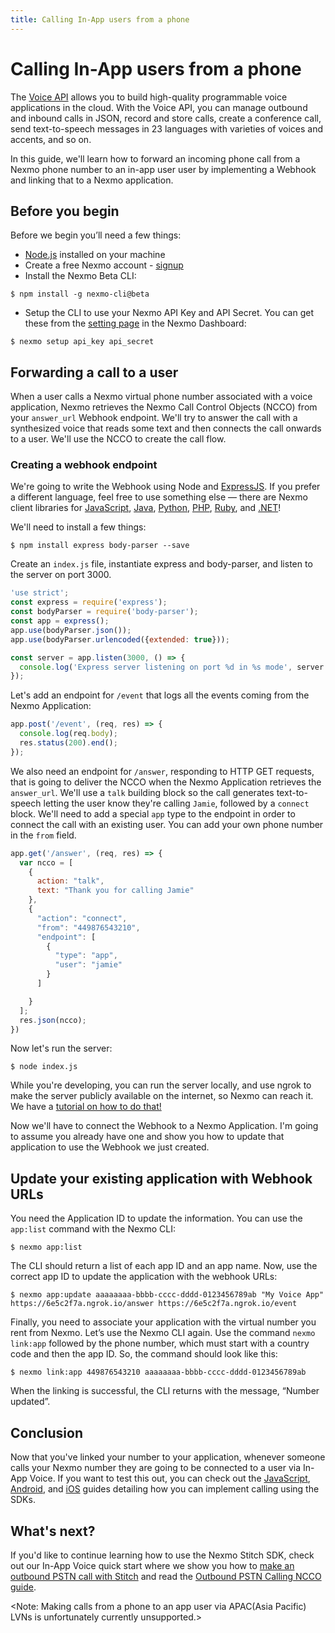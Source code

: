 ```yaml
---
title: Calling In-App users from a phone
---
```


# Calling In-App users from a phone

The [Voice API](/voice/voice-api/overview) allows you to build high-quality programmable voice applications in the cloud. With the Voice API, you can manage outbound and inbound calls in JSON, record and store calls, create a conference call, send text-to-speech messages in 23 languages with varieties of voices and accents, and so on.


In this guide, we'll learn how to forward an incoming phone call from a Nexmo phone number to an in-app user user by implementing a Webhook and linking that to a Nexmo application.

## Before you begin

Before we begin you’ll need a few things:

* [Node.js](https://nodejs.org/en/) installed on your machine</li>
* Create a free Nexmo account - [signup](https://dashboard.nexmo.com)</li>
* Install the Nexmo Beta CLI:

```
$ npm install -g nexmo-cli@beta
```
* Setup the CLI to use your Nexmo API Key and API Secret. You can get these from the <a href="https://dashboard.nexmo.com/settings">setting page</a> in the Nexmo Dashboard:

```
$ nexmo setup api_key api_secret
```



## Forwarding a call to a user

When a user calls a Nexmo virtual phone number associated with a voice application, Nexmo retrieves the Nexmo Call Control Objects (NCCO) from your `answer_url` Webhook endpoint. We'll try to answer the call with a synthesized voice that reads some text and then connects the call onwards to a user. We'll use the NCCO to create the call flow.

### Creating a webhook endpoint

We're going to write the Webhook using Node and [ExpressJS](http://expressjs.com/). If you prefer a different language, feel free to use something else — there are Nexmo client libraries for [JavaScript](https://github.com/nexmo/nexmo-node "Nexmo Node Library"), [Java](https://github.com/nexmo/nexmo-java "Nexmo Java Library"), [Python](https://github.com/nexmo/nexmo-python "Nexmo Python Library"), [PHP](https://github.com/nexmo/nexmo-php "Nexmo PHP Library"), [Ruby](https://github.com/nexmo/nexmo-ruby "Nexmo Ruby Library"), and [.NET](https://github.com/nexmo/nexmo-dotnet "Nexmo DotNet Library")!

We'll need to install a few things:

```
$ npm install express body-parser --save
```

Create an `index.js` file, instantiate express and body-parser, and listen to the server on port 3000.

```javascript
'use strict';
const express = require('express');
const bodyParser = require('body-parser');
const app = express();
app.use(bodyParser.json());
app.use(bodyParser.urlencoded({extended: true}));

const server = app.listen(3000, () => {
  console.log('Express server listening on port %d in %s mode', server.address().port, app.settings.env);
});
```

Let's add an endpoint for `/event` that logs all the events coming from the Nexmo Application:

```javascript
app.post('/event', (req, res) => {
  console.log(req.body);
  res.status(200).end();
});
```

We also need an endpoint for `/answer`, responding to HTTP GET requests, that is going to deliver the NCCO when the Nexmo Application retrieves the `answer_url`. We'll use a `talk` building block so the call generates text-to-speech letting the user know they're calling `Jamie`, followed by a `connect` block. We'll need to add a special `app` type to the endpoint in order to connect the call with an existing user. You can add your own phone number in the `from` field.

```javascript
app.get('/answer', (req, res) => {
  var ncco = [
    {
      action: "talk",
      text: "Thank you for calling Jamie"
    },
    {
      "action": "connect",
      "from": "449876543210",
      "endpoint": [
        {
          "type": "app",
          "user": "jamie"
        }
      ]

    }
  ];
  res.json(ncco);
})
```

Now let's run the server:

```
$ node index.js
```

While you're developing, you can run the server locally, and use ngrok to make the server publicly available on the internet, so Nexmo can reach it. We have a [tutorial on how to do that!](https://www.nexmo.com/blog/2017/07/04/local-development-nexmo-ngrok-tunnel-dr/ "Set Up Local Development With Ngrok")

Now we'll have to connect the Webhook to a Nexmo Application. I'm going to assume you already have one and show you how to update that application to use the Webhook we just created.

## Update your existing application with Webhook URLs

You need the Application ID to update the information. You can use the `app:list` command with the Nexmo CLI:

```
$ nexmo app:list
```

The CLI should return a list of each app ID and an app name. Now, use the correct app ID to update the application with the webhook URLs:

```
$ nexmo app:update aaaaaaaa-bbbb-cccc-dddd-0123456789ab "My Voice App" https://6e5c2f7a.ngrok.io/answer https://6e5c2f7a.ngrok.io/event
```

Finally, you need to associate your application with the virtual number you rent from Nexmo. Let’s use the Nexmo CLI again. Use the command `nexmo link:app` followed by the phone number, which must start with a country code and then the app ID. So, the command should look like this:

```
$ nexmo link:app 449876543210 aaaaaaaa-bbbb-cccc-dddd-0123456789ab
```

When the linking is successful, the CLI returns with the message, “Number updated”.

## Conclusion

Now that you've linked your number to your application, whenever someone calls your Nexmo number they are going to be connected to a user via In-App Voice. If you want to test this out, you can check out the [JavaScript](/stitch/in-app-voice/guides/calling-users/javascript), [Android](/stitch/in-app-voice/guides/calling-users/android), and [iOS](/stitch/in-app-voice/guides/calling-users/ios) guides detailing how you can implement calling using the SDKs.

## What's next?

If you'd like to continue learning how to use the Nexmo Stitch SDK, check out our In-App Voice quick start where we show you how to [make an outbound PSTN call with Stitch](/stitch/in-app-voice/guides/outbound-pstn/) and read the [Outbound PSTN Calling NCCO guide](/stitch/in-app-voice/ncco-guide).

<Note: Making calls from a phone to an app user via APAC(Asia Pacific) LVNs is unfortunately currently unsupported.>
